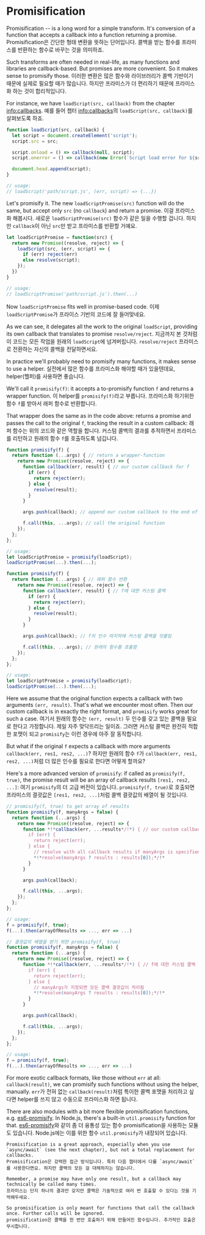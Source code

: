 # Promisification

Promisification -- is a long word for a simple transform. It's conversion of a function that accepts a callback into a function returning a promise.
Promisification은 간단한 형태 변환을 뜻하는 단어입니다. 콜백을 받는 함수를 프라미스를 반환하는 함수로 바꾸는 것을 의미하죠.

Such transforms are often needed in real-life, as many functions and libraries are callback-based. But promises are more convenient. So it makes sense to promisify those.
이러한 변환은 많은 함수와 라이브러리가 콜백 기반이기 때문에 실제로 필요할 때가 많습니다. 하지만 프라미스가 더 편리하기 때문에 프라미스화 하는 것이 합리적입니다.

For instance, we have `loadScript(src, callback)` from the chapter <info:callbacks>.
예를 들어 챕터 <info:callbacks>의 `loadScript(src, callback)`를 살펴보도록 하죠.

```js run
function loadScript(src, callback) {
  let script = document.createElement('script');
  script.src = src;

  script.onload = () => callback(null, script);
  script.onerror = () => callback(new Error(`Script load error for ${src}`));

  document.head.append(script);
}

// usage:
// loadScript('path/script.js', (err, script) => {...})
```

Let's promisify it. The new `loadScriptPromise(src)` function will do the same, but accept only `src` (no `callback`) and return a promise.
이걸 프라미스화 해봅시다. 새로운 `loadScriptPromise(src)` 함수가 같은 일을 수행할 겁니다. 하지만 `callback`이 아닌 `src`만 받고 프라미스를 반환할 거예요.

```js
let loadScriptPromise = function(src) {
  return new Promise((resolve, reject) => {
    loadScript(src, (err, script) => {
      if (err) reject(err)
      else resolve(script);
    });
  })
}

// usage:
// loadScriptPromise('path/script.js').then(...)
```

Now `loadScriptPromise` fits well in promise-based code.
이제 `loadScriptPromise`가 프라이스 기반의 코드에 잘 들어맞네요.

As we can see, it delegates all the work to the original `loadScript`, providing its own callback that translates to promise `resolve/reject`.
지금까지 본 것처럼 이 코드는 모든 작업을 원래의 `loadScript`에 넘겨버립니다. `resolve/reject` 프라미스로 전환하는 자신의 콜백을 전달하면서요.

In practice we'll probably need to promisify many functions, it makes sense to use a helper.
실전에서 많은 함수를 프라미스화 해야할 때가 있을텐데요, helper(헬퍼)를 사용하면 좋습니다.

We'll call it `promisify(f)`: it accepts a to-promisify function `f` and returns a wrapper function.
이 helper를 `promisify(f)`라고 부릅니다. 프라미스화 하기위한 함수 `f`를 받아서 래퍼 함수로 반환합니다.

That wrapper does the same as in the code above: returns a promise and passes the call to the original `f`, tracking the result in a custom callback:
래퍼 함수는 위의 코드와 같은 역할을 합니다. 커스텀 콜백의 결과를 추적하면서 프라미스를 리턴하고 원래의 함수 `f`를 호출하도록 넘깁니다.

```js
function promisify(f) {
  return function (...args) { // return a wrapper-function
    return new Promise((resolve, reject) => {
      function callback(err, result) { // our custom callback for f
        if (err) {
          return reject(err);
        } else {
          resolve(result);
        }
      }

      args.push(callback); // append our custom callback to the end of f arguments

      f.call(this, ...args); // call the original function
    });
  };
};

// usage:
let loadScriptPromise = promisify(loadScript);
loadScriptPromise(...).then(...);
```
```js
function promisify(f) {
  return function (...args) { // 래퍼 함수 반환
    return new Promise((resolve, reject) => {
      function callback(err, result) { // f에 대한 커스텀 콜백
        if (err) {
          return reject(err);
        } else {
          resolve(result);
        }
      }

      args.push(callback); // f의 인수 마지막에 커스텀 콜백을 덧붙임

      f.call(this, ...args); // 원래의 함수를 호출함
    });
  };
};

// usage:
let loadScriptPromise = promisify(loadScript);
loadScriptPromise(...).then(...);
```

Here we assume that the original function expects a callback with two arguments `(err, result)`. That's what we encounter most often. Then our custom callback is in exactly the right format, and `promisify` works great for such a case.
여기서 원래의 함수는 `(err, result)` 두 인수를 갖고 있는 콜백을 필요로 한다고 가정합니다. 제일 자주 맞닥뜨리는 일이죠. 그러면 커스텀 콜백은 완전히 적합한 포맷이 되고 `promisify`는 이런 경우에 아주 잘 동작합니다.

But what if the original `f` expects a callback with more arguments `callback(err, res1, res2, ...)`?
하지만 원래의 함수 `f`가 `callback(err, res1, res2, ...)`처럼 더 많은 인수를 필요로 한다면 어떻게 할까요?

Here's a more advanced version of `promisify`: if called as `promisify(f, true)`, the promise result will be an array of callback results `[res1, res2, ...]`:
여기 `promisify`의 더 고급 버전이 있습니다. `promisify(f, true)`로 호출되면 프라미스의 결괏값은 `[res1, res2, ...]`처럼 콜백 결괏값의 배열이 될 것입니다.

```js
// promisify(f, true) to get array of results
function promisify(f, manyArgs = false) {
  return function (...args) {
    return new Promise((resolve, reject) => {
      function *!*callback(err, ...results*/!*) { // our custom callback for f
        if (err) {
          return reject(err);
        } else {
          // resolve with all callback results if manyArgs is specified
          *!*resolve(manyArgs ? results : results[0]);*/!*
        }
      }

      args.push(callback);

      f.call(this, ...args);
    });
  };
};

// usage:
f = promisify(f, true);
f(...).then(arrayOfResults => ..., err => ...)
```
```js
// 결괏값의 배열을 받기 위한 promisify(f, true)
function promisify(f, manyArgs = false) {
  return function (...args) {
    return new Promise((resolve, reject) => {
      function *!*callback(err, ...results*/!*) { // f에 대한 커스텀 콜백
        if (err) {
          return reject(err);
        } else {
          // manyArgs가 지정되면 모든 콜백 결괏값이 처리됨
          *!*resolve(manyArgs ? results : results[0]);*/!*
        }
      }

      args.push(callback);

      f.call(this, ...args);
    });
  };
};

// usage:
f = promisify(f, true);
f(...).then(arrayOfResults => ..., err => ...)
```

For more exotic callback formats, like those without `err` at all: `callback(result)`, we can promisify such functions without using the helper, manually.
`err`가 전혀 없는 `callback(result)`처럼 특이한 콜백 포맷을 처리하고 싶다면 helper를 쓰지 않고 수동으로 프라미스화 하면 됩니다.

There are also modules with a bit more flexible promisification functions, e.g. [es6-promisify](https://github.com/digitaldesignlabs/es6-promisify). In Node.js, there's a built-in `util.promisify` function for that.
[es6-promisify](https://github.com/digitaldesignlabs/es6-promisify)와 같이 좀 더 융통성 있는 함수 promisification을 사용하는 모듈도 있습니다. Node.js에는 이를 위한 함수 `util.promisify`가 내장되어 있습니다.

```smart
Promisification is a great approach, especially when you use `async/await` (see the next chapter), but not a total replacement for callbacks.
Promisification은 강력한 접근 방식입니다. 특히 다음 챕터에서 다룰 `async/await`를 사용한다면요. 하지만 콜백의 모든 걸 대체하지는 않습니다.

Remember, a promise may have only one result, but a callback may technically be called many times.
프라미스는 단지 하나의 결과만 갖지만 콜백은 기술적으로 여러 번 호출할 수 있다는 것을 기억해두세요.

So promisification is only meant for functions that call the callback once. Further calls will be ignored.
promisification은 콜백을 한 번만 호출하기 위해 만들어진 함수입니다. 추가적인 호출은 무시합니다.
```

